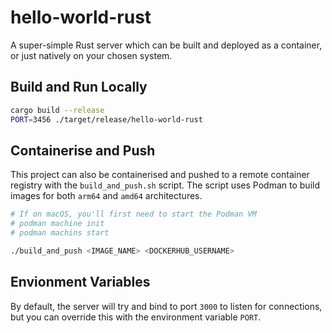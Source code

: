 # hello-world-rust

A super-simple Rust server which can be built and deployed as a container, or just natively on your chosen system.

## Build and Run Locally

```bash
cargo build --release
PORT=3456 ./target/release/hello-world-rust
```

## Containerise and Push

This project can also be containerised and pushed to a remote container registry with the `build_and_push.sh` script. The script uses Podman to build images for both `arm64` and `amd64` architectures.

```bash
# If on macOS, you'll first need to start the Podman VM
# podman machine init
# podman machins start

./build_and_push <IMAGE_NAME> <DOCKERHUB_USERNAME>
```

## Envionment Variables

By default, the server will try and bind to port `3000` to listen for connections, but you can override this with the environment variable `PORT`.
